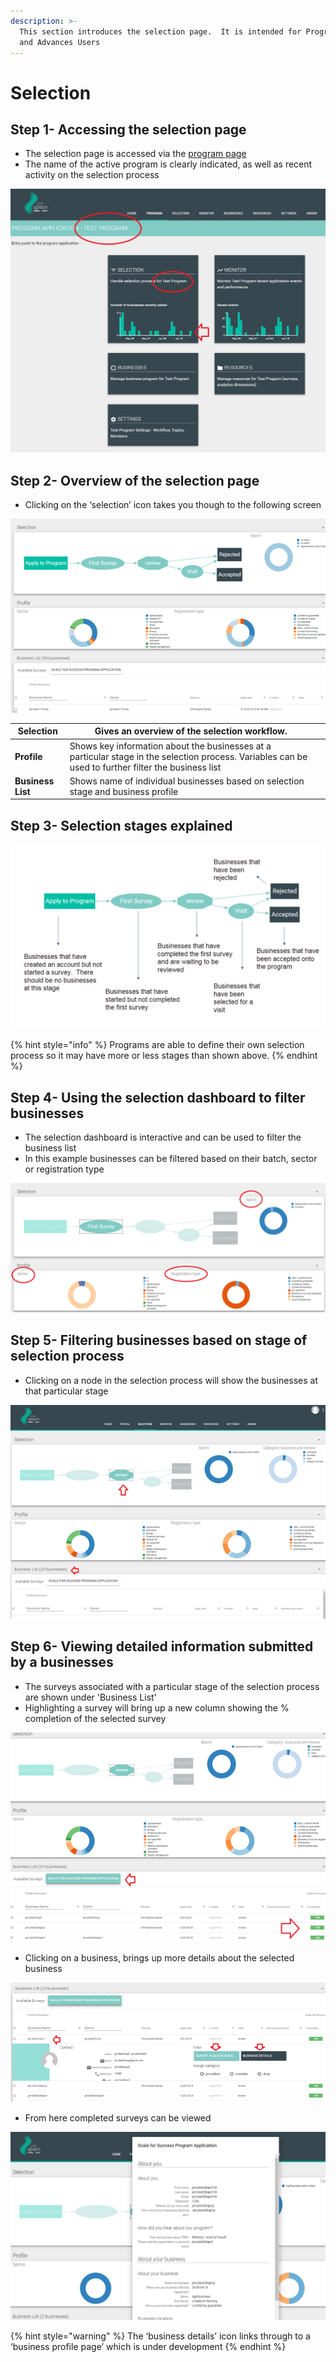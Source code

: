 ```yaml
---
description: >-
  This section introduces the selection page.  It is intended for Program Users
  and Advances Users
---
```


# Selection

## Step 1- Accessing the selection page

* The selection page is accessed via the [program page](https://program-user-docs.preignition.org/~/edit/drafts/-LFMf79wbvb88HHUPzQV/users-program-and-advanced/portfolio)
* The name of the active program is clearly indicated, as well as recent activity on the selection process

![Showing the Program page for the &apos;test program&apos;](../../../.gitbook/assets/image%20%2851%29.png)

## Step 2- Overview of the selection page

* Clicking on the ‘selection’ icon takes you though to the following screen

![](../../../.gitbook/assets/image-51.png)

| **Selection** | Gives an overview of the selection workflow. |  |
| --- | --- | --- |
| **Profile** | Shows key information about the businesses at a particular stage in the selection process.  Variables can be used to further filter the business list |  |
| **Business List** | Shows name of individual businesses based on selection stage and business profile |  |

## Step 3- Selection stages explained

![](../../../.gitbook/assets/image-21.png)

{% hint style="info" %}
Programs are able to define their own selection process so it may have more or less stages than shown above. 
{% endhint %}

## Step 4- Using the selection dashboard to filter businesses

* The selection dashboard is interactive and can be used to filter the business list
* In this example businesses can be filtered based on their batch, sector or registration type

![](../../../.gitbook/assets/image%20%2831%29.png)

## Step 5- Filtering businesses based on stage of selection process

* Clicking on a node in the selection process will show the businesses at that particular stage

![In this example 29 businesses have completed the first survey and are waiting to be reviewed](../../../.gitbook/assets/image-2.png)

## Step 6- Viewing detailed information submitted by a businesses

* The surveys associated with a particular stage of the selection process are shown under 'Business List'
* Highlighting a survey will bring up a new column showing the % completion of the selected survey

![As expected at the review stage, all surveys are 100% complete](../../../.gitbook/assets/image-54.png)

* Clicking on a business, brings up more details about the selected business

![](../../../.gitbook/assets/image-17.png)

* From here completed surveys can be viewed

![](../../../.gitbook/assets/image-3.png)

{% hint style="warning" %}
The ‘business details’ icon links through to a ‘business profile page’ which is under development
{% endhint %}

